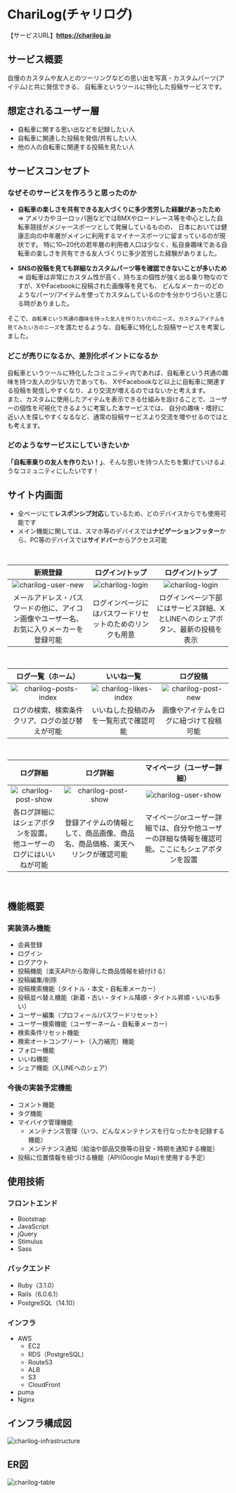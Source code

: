 # ChariLog(チャリログ)
【サービスURL】**https://charilog.jp**

## サービス概要
自慢のカスタムや友人とのツーリングなどの思い出を写真・カスタムパーツ(アイテム)と共に発信できる、 自転車というツールに特化した投稿サービスです。

## 想定されるユーザー層
- 自転車に関する思い出などを記録したい人
- 自転車に関連した投稿を発信/共有したい人
- 他の人の自転車に関連する投稿を見たい人

## サービスコンセプト
### なぜそのサービスを作ろうと思ったのか
- **自転車の楽しさを共有できる友人づくりに多少苦労した経験があったため**
<br />=> アメリカやヨーロッパ圏などではBMXやロードレース等を中心とした自転車競技がメジャースポーツとして発展しているものの、
日本においては健康志向の中年層がメインに利用するマイナースポーツに留まっているのが現状です。
特に10~20代の若年層の利用者人口は少なく、私自身趣味である自転車の楽しさを共有できる友人づくりに多少苦労した経験がありました。

- **SNSの投稿を見ても詳細なカスタムパーツ等を確認できないことが多いため**
<br />=> 自転車は非常にカスタム性が高く、持ち主の個性が強く出る乗り物なのですが、XやFacebookに投稿された画像等を見ても、
どんなメーカーのどのようなパーツ/アイテムを使ってカスタムしているのかを分かりづらいと感じる時がありました。

そこで、`自転車という共通の趣味を持った友人を作りたい方のニーズ`、`カスタムアイテムを見てみたい方のニーズ`を満たせるような、自転車に特化した投稿サービスを考案しました。

### どこが売りになるか、差別化ポイントになるか
自転車というツールに特化したコミュニティ内であれば、自転車という共通の趣味を持つ友人の少ない方であっても、
XやFacebookなど以上に自転車に関連する投稿を発信しやすくなり、より交流が増えるのではないかと考えます。
<br />
また、カスタムに使用したアイテムを表示できる仕組みを設けることで、ユーザーの個性を可視化できるように考案した本サービスでは、
自分の趣味・嗜好に近い人を探しやすくなるなど、通常の投稿サービスより交流を増やせるのではとも考えます。

### どのようなサービスにしていきたいか
**「自転車乗りの友人を作りたい！」**、そんな思いを持つ人たちを繋げていけるようなコミュニティにしたいです！

## サイト内画面
- 全ページにて**レスポンシブ対応**しているため、どのデバイスからでも使用可能です
- メイン機能に関しては、スマホ等のデバイスでは**ナビゲーションフッター**から、PC等のデバイスでは**サイドバー**からアクセス可能

<br />

| 新規登録 | ログイン/トップ | ログイン/トップ |
| :---: | :---: | :---: |
| ![charilog-user-new](https://github.com/kiyosan0517/charilog/assets/131296049/502b194d-1593-43d3-9f6a-588c4cf16115) | ![charilog-login](https://github.com/kiyosan0517/charilog/assets/131296049/8f10daab-16da-4886-835d-cc69f4934d10) | ![charilog-login](https://github.com/kiyosan0517/charilog/assets/131296049/a79c9eb9-68ce-4d3e-aa2b-cc02f6ce3da6) |
| メールアドレス・パスワードの他に、アイコン画像やユーザー名、お気に入りメーカーを登録可能 | ログインページにはパスワードリセットのためのリンクも用意 | ログインページ下部にはサービス詳細、XとLINEへのシェアボタン、最新の投稿を表示 |
<br>

| ログ一覧（ホーム） | いいね一覧 | ログ投稿 |
| :---: | :---: | :---: |
| ![charilog-posts-index](https://github.com/kiyosan0517/charilog/assets/131296049/df35ecdd-df12-4ff3-b152-a9b6e2f13b36) | ![charilog-likes-index](https://github.com/kiyosan0517/charilog/assets/131296049/ffeeb05e-8d29-4981-8dfc-dac93f8e6c7d) | ![charilog-post-new](https://github.com/kiyosan0517/charilog/assets/131296049/aa6eabeb-91d9-46cb-89ff-96f1cbabafad) |
| ログの検索、検索条件クリア、ログの並び替えが可能 | いいねした投稿のみを一覧形式で確認可能 | 画像やアイテムをログに紐づけて投稿可能 |
<br>

| ログ詳細 | ログ詳細 | マイページ（ユーザー詳細） |
| :---: | :---: | :---: |
| ![charilog-post-show](https://github.com/kiyosan0517/charilog/assets/131296049/d4730935-ec47-4a4f-98e2-3a45fe9090b2) | ![charilog-post-show](https://github.com/kiyosan0517/charilog/assets/131296049/da3a2f7b-2187-4697-9928-78419d466b1c) | ![charilog-user-show](https://github.com/kiyosan0517/charilog/assets/131296049/5b59c564-7d94-46c0-a96e-16ac281ba2df) |
| 各ログ詳細にはシェアボタンを設置。<br>他ユーザーのログにはいいねが可能 | 登録アイテムの情報として、商品画像、商品名、商品価格、楽天へリンクが確認可能 | マイページorユーザー詳細では、自分や他ユーザーの詳細な情報を確認可能。ここにもシェアボタンを設置 |
<br>

## 機能概要
### 実装済み機能
- 会員登録
- ログイン
- ログアウト
- 投稿機能（楽天APIから取得した商品情報を紐付ける）
- 投稿編集/削除
- 投稿検索機能（タイトル・本文・自転車メーカー）
- 投稿並べ替え機能（新着・古い・タイトル降順・タイトル昇順・いいね多い）
- ユーザー編集（プロフィール/パスワードリセット）
- ユーザー検索機能（ユーザーネーム・自転車メーカー）
- 検索条件リセット機能
- 検索オートコンプリート（入力補完）機能
- フォロー機能
- いいね機能
- シェア機能（X,LINEへのシェア）

### 今後の実装予定機能
- コメント機能
- タグ機能
- マイバイク管理機能
  - メンテナンス管理（いつ、どんなメンテナンスを行なったかを記録する機能）
  - メンテナンス通知（給油や部品交換等の目安・時期を通知する機能）
- 投稿に位置情報を紐づける機能（API(Google Map)を使用する予定）

## 使用技術
### フロントエンド
- Bootstrap
- JavaScript
- jQuery
- Stimulus
- Sass

### バックエンド
- Ruby（3.1.0）
- Rails（6.0.6.1）
- PostgreSQL（14.10）

### インフラ
- AWS
  - EC2
  - RDS（PostgreSQL）
  - Route53
  - ALB
  - S3
  - CloudFront
- puma
- Nginx

## インフラ構成図
![charilog-infrastructure](https://github.com/kiyosan0517/charilog/assets/131296049/006bc42c-68f9-419e-869e-e672883a152a)

## ER図
![charilog-table](https://github.com/kiyosan0517/charilog/assets/131296049/38d125dd-d71b-4b1b-97ab-6b9bb7059e57)
